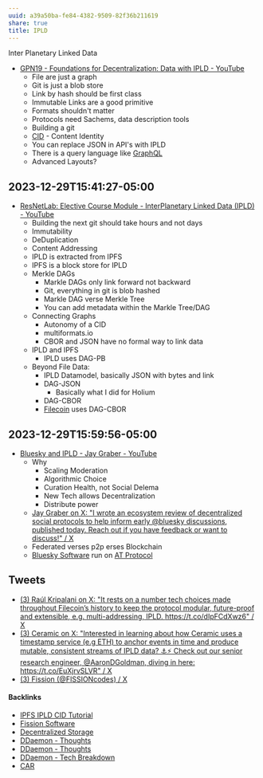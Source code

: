 ```yaml
---
uuid: a39a50ba-fe84-4382-9509-82f36b211619
share: true
title: IPLD
---
```

Inter Planetary Linked Data

* [GPN19 - Foundations for Decentralization: Data with IPLD - YouTube](https://www.youtube.com/watch?v=totVQXYS1N8)
	* File are just a graph
	* Git is just a blob store
	* Link by hash should be first class
	* Immutable Links are a good primitive
	* Formats shouldn't matter
	* Protocols need Sachems, data description tools
	* Building a git
	* [CID](/87e4fb9d-e5a8-4657-a7ba-f0962d1d075a) - Content Identity
	* You can replace JSON in API's with IPLD
	* There is a query language like [GraphQL](/17962dab-f88d-4746-b8d7-74dcb179d791)
	* Advanced Layouts?

## 2023-12-29T15:41:27-05:00

* [ResNetLab: Elective Course Module - InterPlanetary Linked Data (IPLD) - YouTube](https://www.youtube.com/watch?v=Sgf6j_mCdjI)
	* Building the next git should take hours and not days
	* Immutability
	* DeDuplication
	* Content Addressing
	* IPLD is extracted from IPFS
	* IPFS is a block store for IPLD
	* Merkle DAGs
		* Markle DAGs only link forward not backward
		* Git, everything in git is blob hashed
		* Markle DAG verse Merkle Tree
		* You can add metadata within the Markle Tree/DAG
	* Connecting Graphs
		* Autonomy of a CID
		* multiformats.io
		* CBOR and JSON have no formal way to link data
	* IPLD and IPFS
		* IPLD uses DAG-PB
	* Beyond File Data:
		* IPLD Datamodel, basically JSON with bytes and link
		* DAG-JSON
			* Basically what I did for Holium
		* DAG-CBOR
		* [Filecoin](/9249d3c4-3d1c-4621-95a5-4d5c3e8cf8b5) uses DAG-CBOR

## 2023-12-29T15:59:56-05:00

* [Bluesky and IPLD - Jay Graber - YouTube](https://www.youtube.com/watch?v=jGbBZbl-V8Y)
	* Why
		* Scaling Moderation
		* Algorithmic Choice
		* Curation Health, not Social Delema
		* New Tech allows Decentralization
		* Distribute power
	* [Jay Graber on X: "I wrote an ecosystem review of decentralized social protocols to help inform early @bluesky discussions, published today. Reach out if you have feedback or want to discuss!" / X](https://twitter.com/arcalinea/status/1352316972654944257)
	* Federated verses p2p erses Blockchain
	* [Bluesky Software](/64f66322-df98-4288-9bef-455da3c3610d) run on [AT Protocol](/7c1239fe-72e5-4d27-8f07-02a16c507c6b)

## Tweets

* [(3) Raúl Kripalani on X: "It rests on a number tech choices made throughout Filecoin’s history to keep the protocol modular, future-proof and extensible, e.g. multi-addressing, IPLD. https://t.co/dIpFCdXwz6" / X](https://twitter.com/raulvk/status/1633839400256942080)
* [(3) Ceramic on X: "Interested in learning about how Ceramic uses a timestamp service (e.g ETH) to anchor events in time and produce mutable, consistent streams of IPLD data? ⚓️⚡️ Check out our senior research engineer, @AaronDGoldman, diving in here: https://t.co/EuXjrvSLVR" / X](https://twitter.com/ceramicnetwork/status/1651315760663281664)
* [(3) Fission (@FISSIONcodes) / X](https://twitter.com/FISSIONcodes)

#### Backlinks

* [IPFS IPLD CID Tutorial](/100d6889-e83d-4967-bec2-7e9424d8cd24)
* [Fission Software](/a39c1acd-86f7-4d11-8490-525428679774)
* [Decentralized Storage](/4eeba131-6a6e-4d85-9acc-38cf68f7c9d7)
* [DDaemon - Thoughts](/edc2124b-c88b-4aaf-8d15-4dfb8ca8397b)
* [DDaemon - Thoughts](/edc2124b-c88b-4aaf-8d15-4dfb8ca8397b)
* [DDaemon - Tech Breakdown](/457c6a22-361f-4b4b-9867-809c7c6d0316)
* [CAR](/1cf53dcd-8555-48ce-8782-bba0d34c1f2a)